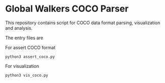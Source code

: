 # Global Walkers COCO Parser

This repository contains script for COCO data format parsing, visualization and analysis.

The entry files are

For assert COCO format
```console
python3 assert_coco.py
```

For visualization
```console
python3 vis_coco.py
```
